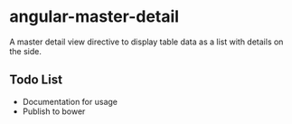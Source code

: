 # angular-master-detail
A master detail view directive to display table data as a list with details on the side.

## Todo List
+ Documentation for usage
+ Publish to bower